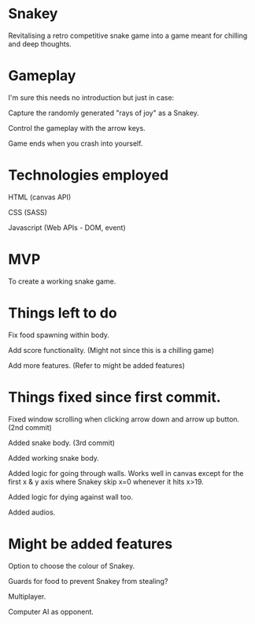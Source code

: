 # Snakey
Revitalising a retro competitive snake game into a game meant for chilling and deep thoughts.


# Gameplay
I'm sure this needs no introduction but just in case:

  Capture the randomly generated "rays of joy" as a Snakey.

  Control the gameplay with the arrow keys.

  Game ends when you crash into yourself.

# Technologies employed

HTML (canvas API)

CSS (SASS)

Javascript (Web APIs - DOM, event)

# MVP
To create a working snake game.

# Things left to do
Fix food spawning within body.

Add score functionality. (Might not since this is a chilling game)

Add more features. (Refer to might be added features)

# Things fixed since first commit.
Fixed window scrolling when clicking arrow down and arrow up button. (2nd commit)

Added snake body. (3rd commit)

Added working snake body.

Added logic for going through walls. Works well in canvas except for the first x & y axis where Snakey skip x=0 whenever it hits x>19.

Added logic for dying against wall too.

Added audios.


# Might be added features
Option to choose the colour of Snakey.

Guards for food to prevent Snakey from stealing?

Multiplayer.

Computer AI as opponent.

